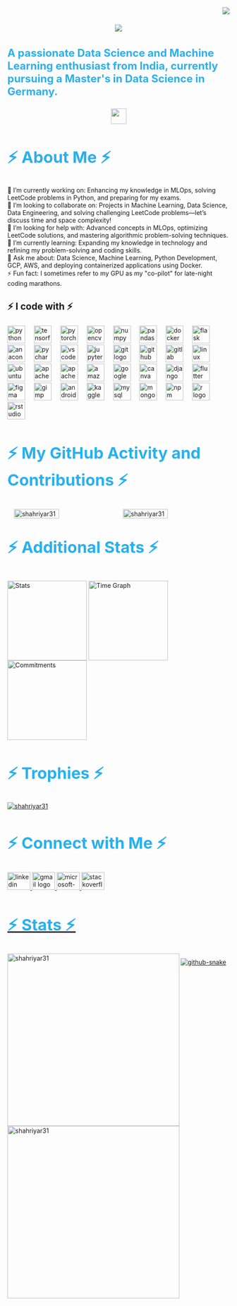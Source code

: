 <img align="right" src="https://visitor-badge.laobi.icu/badge?page_id=shahriyar31.shahriyar31" />

<h1 align="center">
    <img src="https://readme-typing-svg.demolab.com?font=Roboto+Slab&color=%232AB0EE&size=45&center=true&vCenter=true&width=500&duration=3000&pause=1000&lines=Hi+There!+👋;+I'm+Farhan+Shahriyar!;" />
</h1>

<h3 align="left" style="font-size: 24px; color: #2AB0EE;">A passionate Data Science and Machine Learning enthusiast from India, currently pursuing a Master's in Data Science in Germany.</h3>

<p align="center">
  <img src="https://readme-typing-svg.demolab.com?font=Roboto+Slab&color=%232AB0EE&size=35&center=true&vCenter=true&width=450&duration=3000&pause=1000&lines=Data+Science;Data+Engineer;Machine+Learning+Explorer" width="auto" height="35"/>
</p>

<h2 align="left" style="font-size: 36px; color: #2AB0EE;">⚡ About Me ⚡</h2>
<p align="left" style="max-width: 800px; margin: auto;">
🔭 I’m currently working on: Enhancing my knowledge in MLOps, solving LeetCode problems in Python, and preparing for my exams.<br>👯 I’m looking to collaborate on: Projects in Machine Learning, Data Science, Data Engineering, and solving challenging LeetCode problems—let’s discuss time and space complexity!<br>🤝 I’m looking for help with: Advanced concepts in MLOps, optimizing LeetCode solutions, and mastering algorithmic problem-solving techniques.<br>🌱 I’m currently learning: Expanding my knowledge in technology and refining my problem-solving and coding skills.<br>💬 Ask me about: Data Science, Machine Learning, Python Development, GCP, AWS, and deploying containerized applications using Docker.<br>⚡ Fun fact:  I sometimes refer to my GPU as my "co-pilot" for late-night coding marathons.<br>
</p>

<h2 align="left">⚡ I code with ⚡</h2>

###

<div align="left">
  <img src="https://cdn.jsdelivr.net/gh/devicons/devicon/icons/python/python-original.svg" height="40" alt="python logo"  />
  <img width="12" />
  <img src="https://cdn.jsdelivr.net/gh/devicons/devicon/icons/tensorflow/tensorflow-original.svg" height="40" alt="tensorflow logo"  />
  <img width="12" />
  <img src="https://cdn.jsdelivr.net/gh/devicons/devicon/icons/pytorch/pytorch-original.svg" height="40" alt="pytorch logo"  />
  <img width="12" />
  <img src="https://cdn.jsdelivr.net/gh/devicons/devicon/icons/opencv/opencv-original.svg" height="40" alt="opencv logo"  />
  <img width="12" />
  <img src="https://cdn.jsdelivr.net/gh/devicons/devicon/icons/numpy/numpy-original.svg" height="40" alt="numpy logo"  />
  <img width="12" />
  <img src="https://cdn.jsdelivr.net/gh/devicons/devicon/icons/pandas/pandas-original.svg" height="40" alt="pandas logo"  />
  <img width="12" />
  <img src="https://cdn.jsdelivr.net/gh/devicons/devicon/icons/docker/docker-original.svg" height="40" alt="docker logo"  />
  <img width="12" />
  <img src="https://cdn.jsdelivr.net/gh/devicons/devicon/icons/flask/flask-original.svg" height="40" alt="flask logo"  />
  <img width="12" />
  <img src="https://cdn.jsdelivr.net/gh/devicons/devicon/icons/anaconda/anaconda-original.svg" height="40" alt="anaconda logo"  />
  <img width="12" />
  <img src="https://cdn.jsdelivr.net/gh/devicons/devicon/icons/pycharm/pycharm-original.svg" height="40" alt="pycharm logo"  />
  <img width="12" />
  <img src="https://cdn.jsdelivr.net/gh/devicons/devicon/icons/vscode/vscode-original.svg" height="40" alt="vscode logo"  />
  <img width="12" />
  <img src="https://cdn.jsdelivr.net/gh/devicons/devicon/icons/jupyter/jupyter-original.svg" height="40" alt="jupyter logo"  />
  <img width="12" />
  <img src="https://cdn.jsdelivr.net/gh/devicons/devicon/icons/git/git-original.svg" height="40" alt="git logo"  />
  <img width="12" />
  <img src="https://cdn.jsdelivr.net/gh/devicons/devicon/icons/github/github-original.svg" height="40" alt="github logo"  />
  <img width="12" />
  <img src="https://cdn.jsdelivr.net/gh/devicons/devicon/icons/gitlab/gitlab-original.svg" height="40" alt="gitlab logo"  />
  <img width="12" />
  <img src="https://cdn.jsdelivr.net/gh/devicons/devicon/icons/linux/linux-original.svg" height="40" alt="linux logo"  />
  <img width="12" />
  <img src="https://cdn.jsdelivr.net/gh/devicons/devicon/icons/ubuntu/ubuntu-plain.svg" height="40" alt="ubuntu logo"  />
  <img width="12" />
  <img src="https://cdn.jsdelivr.net/gh/devicons/devicon/icons/apache/apache-original.svg" height="40" alt="apache logo"  />
  <img width="12" />
  <img src="https://cdn.jsdelivr.net/gh/devicons/devicon/icons/apachekafka/apachekafka-original.svg" height="40" alt="apachekafka logo"  />
  <img width="12" />
  <img src="https://cdn.jsdelivr.net/gh/devicons/devicon/icons/amazonwebservices/amazonwebservices-line-wordmark.svg" height="40" alt="amazonwebservices logo"  />
  <img width="12" />
  <img src="https://cdn.jsdelivr.net/gh/devicons/devicon/icons/googlecloud/googlecloud-original.svg" height="40" alt="googlecloud logo"  />
  <img width="12" />
  <img src="https://cdn.jsdelivr.net/gh/devicons/devicon/icons/canva/canva-original.svg" height="40" alt="canva logo"  />
  <img width="12" />
  <img src="https://cdn.jsdelivr.net/gh/devicons/devicon/icons/django/django-plain.svg" height="40" alt="django logo"  />
  <img width="12" />
  <img src="https://cdn.jsdelivr.net/gh/devicons/devicon/icons/flutter/flutter-original.svg" height="40" alt="flutter logo"  />
  <img width="12" />
  <img src="https://cdn.jsdelivr.net/gh/devicons/devicon/icons/figma/figma-original.svg" height="40" alt="figma logo"  />
  <img width="12" />
  <img src="https://cdn.jsdelivr.net/gh/devicons/devicon/icons/gimp/gimp-original.svg" height="40" alt="gimp logo"  />
  <img width="12" />
  <img src="https://cdn.jsdelivr.net/gh/devicons/devicon/icons/androidstudio/androidstudio-original.svg" height="40" alt="androidstudio logo"  />
  <img width="12" />
  <img src="https://cdn.jsdelivr.net/gh/devicons/devicon/icons/kaggle/kaggle-original.svg" height="40" alt="kaggle logo"  />
  <img width="12" />
  <img src="https://cdn.jsdelivr.net/gh/devicons/devicon/icons/mysql/mysql-original.svg" height="40" alt="mysql logo"  />
  <img width="12" />
  <img src="https://cdn.jsdelivr.net/gh/devicons/devicon/icons/mongodb/mongodb-original.svg" height="40" alt="mongodb logo"  />
  <img width="12" />
  <img src="https://cdn.jsdelivr.net/gh/devicons/devicon/icons/npm/npm-original-wordmark.svg" height="40" alt="npm logo"  />
  <img width="12" />
  <img src="https://cdn.jsdelivr.net/gh/devicons/devicon/icons/r/r-original.svg" height="40" alt="r logo"  />
  <img width="12" />
  <img src="https://cdn.jsdelivr.net/gh/devicons/devicon/icons/rstudio/rstudio-original.svg" height="40" alt="rstudio logo"  />
</div>

###

<h2 align="left" style="font-size: 36px; color: #2AB0EE;">⚡ My GitHub Activity and Contributions ⚡</h2>
<p align="left">
  <div style="display: flex; justify-content: center; gap: 20px;">
    <img align="center" src="https://github-readme-stats.vercel.app/api/top-langs?username=shahriyar31&show_icons=true&locale=en&layout=compact&theme=dark" alt="shahriyar31" width="45%" />
    <img align="center" src="https://github-contributor-stats.vercel.app/api?username=Shahriyar31&limit=5&theme=dark&combine_all_yearly_contributions=true" alt="shahriyar31" width="45%" />
  </div>
</p>


<h2 align="left" style="font-size: 36px; color: #2AB0EE; margin-top: 40px;">⚡ Additional Stats ⚡</h2>
<p align="left" style="margin-top: 40px;">
  <img align="center" src="http://github-profile-summary-cards.vercel.app/api/cards/stats?username=shahriyar31&theme=dark" height="180em" alt="Stats"/>
  <img align="center" src="http://github-profile-summary-cards.vercel.app/api/cards/productive-time?username=shahriyar31&theme=dark&utcOffset=5.30" height="180em" alt="Time Graph"/>
  <img align="center" src="http://github-profile-summary-cards.vercel.app/api/cards/profile-details?username=shahriyar31&theme=dark" height="180em" alt="Commitments"/>
</p>

<h2 align="left" style="font-size: 36px; color: #2AB0EE;">⚡ Trophies ⚡</h2>
<p align="left">
  <a href="https://github.com/ryo-ma/github-profile-trophy">
    <img src="https://github-profile-trophy.vercel.app/?username=shahriyar31&theme=darkhub&row=1&column=6" alt="shahriyar31" />
  </a>
</p>

<h2 align="left" style="font-size: 36px; color: #2AB0EE;">⚡ Connect with Me ⚡</h2>
<div align="left">
    <!-- LinkedIn -->
    <a href="https://www.linkedin.com/in/farhanshahriyar" target="_blank">
  <img src="https://raw.githubusercontent.com/maurodesouza/profile-readme-generator/master/src/assets/icons/social/linkedin/default.svg" width="52" height="40" alt="linkedin logo"  />
  <!-- Gmail -->
  <a href="mailto:shahriyarfarhan3101@gmail.com" target="_blank">      
  <img src="https://raw.githubusercontent.com/maurodesouza/profile-readme-generator/master/src/assets/icons/social/gmail/default.svg" width="52" height="40" alt="gmail logo"  />
      <!-- Outlook -->
  <a href="shahriyarfarhan3101@outlook.com" target="_blank">
  <img src="https://raw.githubusercontent.com/maurodesouza/profile-readme-generator/master/src/assets/icons/social/microsoft-outlook/default.svg" width="52" height="40" alt="microsoft-outlook logo"  />
  <img src="https://raw.githubusercontent.com/maurodesouza/profile-readme-generator/master/src/assets/icons/social/stackoverflow/default.svg" width="52" height="40" alt="stackoverflow logo"  />
</div>

<h2 align="left" style="font-size: 36px; color: #2AB0EE;">⚡ Stats ⚡</h2>
<p align="left" style="margin-bottom: 40px;">
  <!-- Streak Stats -->
  <img align="left" width="390" src="https://github-readme-streak-stats.herokuapp.com/?user=shahriyar31&theme=black-ice&background=242424&ring=2AB0EE&fire=2AB0EE" alt="shahriyar31" />

  <!-- GitHub Stats -->
  <img align="left" width="390" src="https://github-readme-stats.vercel.app/api?username=shahriyar31&show_icons=true&locale=en&theme=radical&bg_color=242424&border_color=2AB0EE" alt="shahriyar31" />
</p>
<picture>
  <source media="(prefers-color-scheme: dark)" srcset="https://raw.githubusercontent.com/tobiasmeyhoefer/tobiasmeyhoefer/output/github-snake-dark.svg" />
  <source media="(prefers-color-scheme: light)" srcset="https://raw.githubusercontent.com/tobiasmeyhoefer/tobiasmeyhoefer/output/github-snake.svg" />
  <img alt="github-snake" src="https://raw.githubusercontent.com/tobiasmeyhoefer/tobiasmeyhoefer/output/github-snake.svg" />
</picture>

